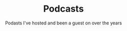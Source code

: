 ---
title: "Podcasts"
subtitle: "Podasts I've hosted and been a guest on over the years"
draft: false
hideLastModified: true
showInMenu: true
---